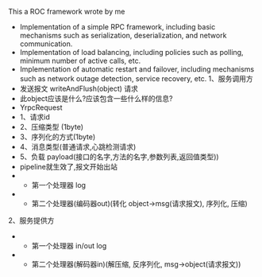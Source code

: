 This a ROC framework wrote by me
* Implementation of a simple RPC framework, including basic mechanisms such as serialization, deserialization, and network communication.
* Implementation of load balancing, including policies such as polling, minimum number of active calls, etc.
* Implementation of automatic restart and failover, including mechanisms such as network outage detection, service recovery, etc.
1、服务调用方
* 发送报文 writeAndFlush(object) 请求
* 此object应该是什么?应该包含一些什么样的信息?
* YrpcRequest
* 1、请求id
* 2、压缩类型 (1byte)
* 3、序列化的方式(1byte)
* 4、消息类型(普通请求,心跳检测请求)
* 5、负载 payload(接口的名字,方法的名字,参数列表,返回值类型))
* pipeline就生效了,报文开始出站
* - 第一个处理器 log
* - 第二个处理器(编码器out)(转化 object->msg(请求报文), 序列化, 压缩)

2、服务提供方
* - 第一个处理器 in/out log
* - 第二个处理器(解码器in)(解压缩, 反序列化, msg->object(请求报文))
